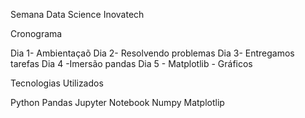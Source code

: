  Semana Data Science Inovatech

 Cronograma

 Dia 1- Ambientaçaõ
 Dia 2- Resolvendo problemas
 Dia 3- Entregamos tarefas 
 Dia 4 -Imersão pandas 
 Dia 5 - Matplotlib - Gráficos

Tecnologias Utilizados

Python
Pandas
Jupyter Notebook
Numpy
Matplotlip
